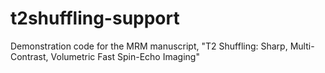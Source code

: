 # t2shuffling-support
Demonstration code for the MRM manuscript, "T2 Shuffling: Sharp, Multi-Contrast, Volumetric Fast Spin-Echo Imaging"
